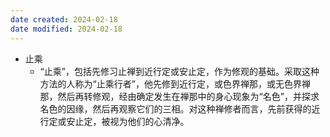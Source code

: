 ```yaml
---
date created: 2024-02-18
date modified: 2024-02-18
---
```

- 止乘
    - “止乘”，包括先修习止禅到近行定或安止定，作为修观的基础。采取这种方法的人称为“止乘行者”，他先修到近行定，或色界禅那，或无色界禅那，然后再转修观，经由确定发生在禅那中的身心现象为“名色”，并探求名色的因缘，然后再观察它们的三相。对这种禅修者而言，先前获得的近行定或安止定，被视为他们的心清净。 

